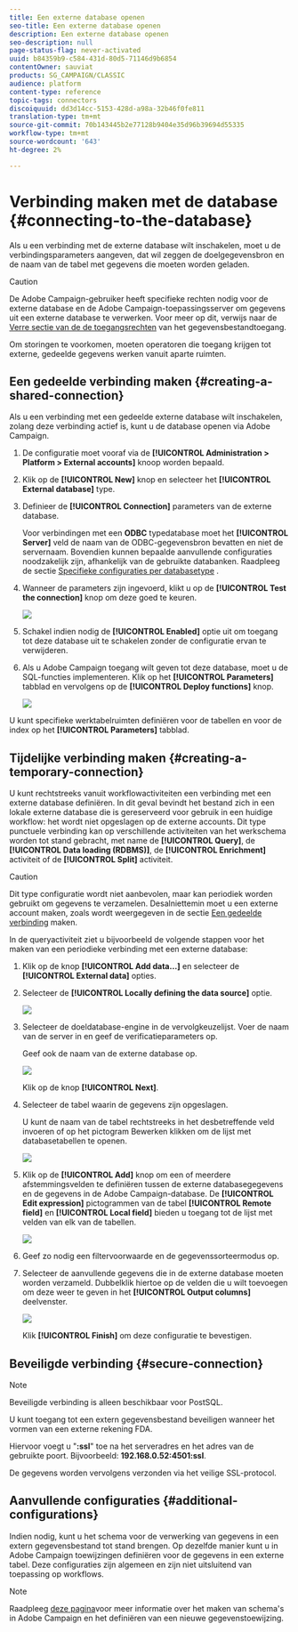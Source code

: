 ```yaml
---
title: Een externe database openen
seo-title: Een externe database openen
description: Een externe database openen
seo-description: null
page-status-flag: never-activated
uuid: b84359b9-c584-431d-80d5-71146d9b6854
contentOwner: sauviat
products: SG_CAMPAIGN/CLASSIC
audience: platform
content-type: reference
topic-tags: connectors
discoiquuid: dd3d14cc-5153-428d-a98a-32b46f0fe811
translation-type: tm+mt
source-git-commit: 70b143445b2e77128b9404e35d96b39694d55335
workflow-type: tm+mt
source-wordcount: '643'
ht-degree: 2%

---
```



# Verbinding maken met de database {#connecting-to-the-database}

Als u een verbinding met de externe database wilt inschakelen, moet u de verbindingsparameters aangeven, dat wil zeggen de doelgegevensbron en de naam van de tabel met gegevens die moeten worden geladen.

>[!CAUTION]
>
>De Adobe Campaign-gebruiker heeft specifieke rechten nodig voor de externe database en de Adobe Campaign-toepassingsserver om gegevens uit een externe database te verwerken. Voor meer op dit, verwijs naar de [Verre sectie van de de toegangsrechten](../../platform/using/remote-database-access-rights.md) van het gegevensbestandtoegang.
>
>Om storingen te voorkomen, moeten operatoren die toegang krijgen tot externe, gedeelde gegevens werken vanuit aparte ruimten.

## Een gedeelde verbinding maken {#creating-a-shared-connection}

Als u een verbinding met een gedeelde externe database wilt inschakelen, zolang deze verbinding actief is, kunt u de database openen via Adobe Campaign.

1. De configuratie moet vooraf via de **[!UICONTROL Administration > Platform > External accounts]** knoop worden bepaald.
1. Klik op de **[!UICONTROL New]** knop en selecteer het **[!UICONTROL External database]** type.
1. Definieer de **[!UICONTROL Connection]** parameters van de externe database.

   Voor verbindingen met een **ODBC** typedatabase moet het **[!UICONTROL Server]** veld de naam van de ODBC-gegevensbron bevatten en niet de servernaam. Bovendien kunnen bepaalde aanvullende configuraties noodzakelijk zijn, afhankelijk van de gebruikte databanken. Raadpleeg de sectie [Specifieke configuraties per databasetype](../../platform/using/specific-configuration-database.md) .

1. Wanneer de parameters zijn ingevoerd, klikt u op de **[!UICONTROL Test the connection]** knop om deze goed te keuren.

   ![](assets/wf-external-account-create.png)

1. Schakel indien nodig de **[!UICONTROL Enabled]** optie uit om toegang tot deze database uit te schakelen zonder de configuratie ervan te verwijderen.
1. Als u Adobe Campaign toegang wilt geven tot deze database, moet u de SQL-functies implementeren. Klik op het **[!UICONTROL Parameters]** tabblad en vervolgens op de **[!UICONTROL Deploy functions]** knop.

   ![](assets/wf-external-account-functions.png)

U kunt specifieke werktabelruimten definiëren voor de tabellen en voor de index op het **[!UICONTROL Parameters]** tabblad.

## Tijdelijke verbinding maken {#creating-a-temporary-connection}

U kunt rechtstreeks vanuit workflowactiviteiten een verbinding met een externe database definiëren. In dit geval bevindt het bestand zich in een lokale externe database die is gereserveerd voor gebruik in een huidige workflow: het wordt niet opgeslagen op de externe accounts. Dit type punctuele verbinding kan op verschillende activiteiten van het werkschema worden tot stand gebracht, met name de **[!UICONTROL Query]**, de **[!UICONTROL Data loading (RDBMS)]**, de **[!UICONTROL Enrichment]** activiteit of de **[!UICONTROL Split]** activiteit.

>[!CAUTION]
>
>Dit type configuratie wordt niet aanbevolen, maar kan periodiek worden gebruikt om gegevens te verzamelen. Desalniettemin moet u een externe account maken, zoals wordt weergegeven in de sectie [Een gedeelde verbinding](#creating-a-shared-connection) maken.

In de queryactiviteit ziet u bijvoorbeeld de volgende stappen voor het maken van een periodieke verbinding met een externe database:

1. Klik op de knop **[!UICONTROL Add data...]** en selecteer de **[!UICONTROL External data]** opties.
1. Selecteer de **[!UICONTROL Locally defining the data source]** optie.

   ![](assets/wf_add_data_local_external_data.png)

1. Selecteer de doeldatabase-engine in de vervolgkeuzelijst. Voer de naam van de server in en geef de verificatieparameters op.

   Geef ook de naam van de externe database op.

   ![](assets/wf_add_data_local_external_data_param.png)

   Klik op de knop **[!UICONTROL Next]**.

1. Selecteer de tabel waarin de gegevens zijn opgeslagen.

   U kunt de naam van de tabel rechtstreeks in het desbetreffende veld invoeren of op het pictogram Bewerken klikken om de lijst met databasetabellen te openen.

   ![](assets/wf_add_data_local_external_data_select_table.png)

1. Klik op de **[!UICONTROL Add]** knop om een of meerdere afstemmingsvelden te definiëren tussen de externe databasegegevens en de gegevens in de Adobe Campaign-database. De **[!UICONTROL Edit expression]** pictogrammen van de tabel **[!UICONTROL Remote field]** en **[!UICONTROL Local field]** bieden u toegang tot de lijst met velden van elk van de tabellen.

   ![](assets/wf_add_data_local_external_data_join.png)

1. Geef zo nodig een filtervoorwaarde en de gegevenssorteermodus op.
1. Selecteer de aanvullende gegevens die in de externe database moeten worden verzameld. Dubbelklik hiertoe op de velden die u wilt toevoegen om deze weer te geven in het **[!UICONTROL Output columns]** deelvenster.

   ![](assets/wf_add_data_local_external_data_select.png)

   Klik **[!UICONTROL Finish]** om deze configuratie te bevestigen.

## Beveiligde verbinding {#secure-connection}

>[!NOTE]
>
>Beveiligde verbinding is alleen beschikbaar voor PostSQL.

U kunt toegang tot een extern gegevensbestand beveiligen wanneer het vormen van een externe rekening FDA.

Hiervoor voegt u &quot;**:ssl**&quot; toe na het serveradres en het adres van de gebruikte poort. Bijvoorbeeld: **192.168.0.52:4501:ssl**.

De gegevens worden vervolgens verzonden via het veilige SSL-protocol.

## Aanvullende configuraties {#additional-configurations}

Indien nodig, kunt u het schema voor de verwerking van gegevens in een extern gegevensbestand tot stand brengen. Op dezelfde manier kunt u in Adobe Campaign toewijzingen definiëren voor de gegevens in een externe tabel. Deze configuraties zijn algemeen en zijn niet uitsluitend van toepassing op workflows.

>[!NOTE]
>
>Raadpleeg [deze pagina](../../configuration/using/about-schema-edition.md)voor meer informatie over het maken van schema&#39;s in Adobe Campaign en het definiëren van een nieuwe gegevenstoewijzing.